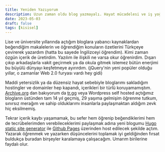 ```yaml
---
title: Yeniden Yazıyorum
description: Uzun zaman oldu blog yazmayalı. Hayat mücadelesi ve iş yoğunluğuyla geçen yıllardan sonra ilk defa klavyede kendimle konuşuyorum.
date: 2023-05-03
draft: false
tags: [kisisel]
---
```




Lise ve üniversite yıllarında açtığım bloglara yabancı kaynaklardan beğendiğim makalelerin ve öğrendiğim konuların özetlerini Türkçeye çevirerek yazardım (hatta bu sayede İngilizceyi öğrendim). Kimi zaman özgün içerik de üretirdim. Yazılım ile ilişkili ne varsa okur öğrenirdim. Dışarı çıkıp arkadaşlarla vakit geçirmek ya da okula gitmek istemez bütün enerjimi bu büyülü dünyayı keşfetmeye ayırırdım. (jQuery'nin yeni popüler olduğu yıllar, o zamanlar Web 2.0 furyası vardı hey gidi)
    
Maddi yetersizlik ya da düzensiz hayat sebebiyle bloglarımı sakladığım hostingler ve domainler hep kapandı, içerikleri bir türlü koruyamamıştım. [Archive.org](https://web.archive.org/web/20090427190516/http://ahmedalparslan.co.cc/) dan bakıyorum da [tr.gg](bedava-sitem.com) veya Wordpress self hosted açtığımız blogların üstünden tam 14 yıl geçmiş, 29 yaşıma gelmişim öğrenme tutkum, sınırsız merağım ve sahip olduklarımı insanlarla paylaşmaktan aldığım zevk hiç eksilmemiş. 

Tekrar içerik kaybı yaşamamak, bu sefer hem öğrenip beğendiklerimi hem de tecrübelerimden verebileceklerimi paylaşmak adına yeni blogumu [Hugo static site generator](https://gohugo.io/) ile [Github Pages](https://pages.github.com/) üzerinden host edilecek şekilde açtım. Yazarak öğrenmek ve yazarken düşüncelerini toplamak iyi geldiğinden fırsat buldukça buradan birşeyler karalamaya çalışacağım. Umarım birilerine faydalı olur.